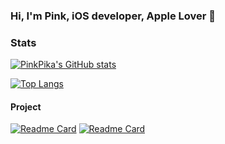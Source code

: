 ### Hi, I'm Pink, iOS developer, Apple Lover 🍎

### Stats

[![PinkPika's GitHub stats](https://github-readme-stats.vercel.app/api?username=pinkpika&show_icons=true&theme=dark)](https://github.com/pinkpika) 

[![Top Langs](https://github-readme-stats.vercel.app/api/top-langs/?username=pinkpika&layout=compact&theme=dark)](https://github.com/pinkpika)

#### Project

[![Readme Card](https://github-readme-stats.vercel.app/api/pin/?username=pinkpika&repo=APIRequestDesignDemo&theme=dark)](https://github.com/pinkpika/APIRequestDesignDemo) [![Readme Card](https://github-readme-stats.vercel.app/api/pin/?username=pinkpika&repo=DispatchQueueCase&theme=dark)](https://github.com/pinkpika/DispatchQueueCase)

<!--
**pinkpika/pinkpika** is a ✨ _special_ ✨ repository because its `README.md` (this file) appears on your GitHub profile.

Here are some ideas to get you started:

- 🔭 I’m currently working on ...
- 🌱 I’m currently learning ...
- 👯 I’m looking to collaborate on ...
- 🤔 I’m looking for help with ...
- 💬 Ask me about ...
- 📫 How to reach me: ...
- 😄 Pronouns: ...
- ⚡ Fun fact: ...
-->
